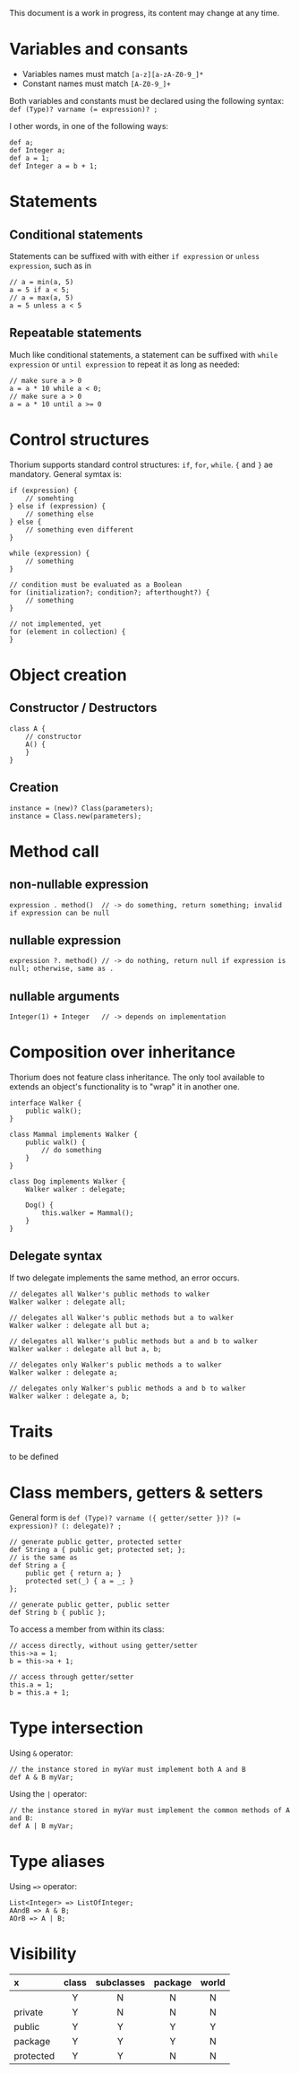 This document is a work in progress, its content may change at any time.

# Variables and consants
 * Variables names must match ```[a-z][a-zA-Z0-9_]*```
 * Constant names must match ```[A-Z0-9_]+```

Both variables and constants must be declared using the following syntax: ```def (Type)? varname (= expression)? ;```

I other words, in one of the following ways:

    def a;
    def Integer a;
    def a = 1;
    def Integer a = b + 1;

# Statements
## Conditional statements
Statements can be suffixed with with either ```if expression``` or ```unless expression```, such as in

    // a = min(a, 5)
    a = 5 if a < 5;
    // a = max(a, 5)
    a = 5 unless a < 5

## Repeatable statements
Much like conditional statements, a statement can be suffixed with ```while expression``` or ```until expression``` to repeat it as long as needed:

    // make sure a > 0
    a = a * 10 while a < 0;
    // make sure a > 0
    a = a * 10 until a >= 0

# Control structures
Thorium supports standard control structures: ```if```, ```for```, ```while```. ```{``` and ```}``` ae mandatory. General symtax is:

    if (expression) {
        // somehting
    } else if (expression) {
        // something else
    } else {
        // something even different
    }
    
    while (expression) {
        // something
    }
    
    // condition must be evaluated as a Boolean
    for (initialization?; condition?; afterthought?) {
        // something
    }
    
    // not implemented, yet
    for (element in collection) {
    }


# Object creation
## Constructor / Destructors
    class A {
        // constructor
        A() {
        }
    }

## Creation
    instance = (new)? Class(parameters);
    instance = Class.new(parameters);


# Method call
## non-nullable expression
    expression . method()  // -> do something, return something; invalid if expression can be null

## nullable expression
    expression ?. method() // -> do nothing, return null if expression is null; otherwise, same as . 

## nullable arguments
    Integer(1) + Integer   // -> depends on implementation

# Composition over inheritance
Thorium does not feature class inheritance. The only tool available to extends an object's functionality is to "wrap" it
in another one.

    interface Walker {
        public walk();
    }
    
    class Mammal implements Walker {
        public walk() {
            // do something
        }
    }
    
    class Dog implements Walker {
        Walker walker : delegate;
        
        Dog() {
            this.walker = Mammal();
        }
    }

## Delegate syntax
If two delegate implements the same method, an error occurs.

    // delegates all Walker's public methods to walker
    Walker walker : delegate all;
    
    // delegates all Walker's public methods but a to walker
    Walker walker : delegate all but a;
    
    // delegates all Walker's public methods but a and b to walker
    Walker walker : delegate all but a, b;
    
    // delegates only Walker's public methods a to walker
    Walker walker : delegate a;
    
    // delegates only Walker's public methods a and b to walker
    Walker walker : delegate a, b;

# Traits
to be defined

# Class members, getters & setters
General form is ```def (Type)? varname ({ getter/setter })? (= expression)? (: delegate)? ;```

    // generate public getter, protected setter
    def String a { public get; protected set; };
    // is the same as
    def String a {
        public get { return a; }
        protected set(_) { a = _; }
    };
    
    // generate public getter, public setter
    def String b { public };

To access a member from within its class:

    // access directly, without using getter/setter
    this->a = 1;
    b = this->a + 1;
    
    // access through getter/setter
    this.a = 1;
    b = this.a + 1;

# Type intersection
Using ```&``` operator:

    // the instance stored in myVar must implement both A and B
    def A & B myVar;

Using the ```|``` operator:

    // the instance stored in myVar must implement the common methods of A and B:
    def A | B myVar;

# Type aliases
Using ```=>``` operator:

    List<Integer> => ListOfInteger;
    AAndB => A & B;
    AOrB => A | B;

# Visibility

x         | class | subclasses | package | world 
:-------- | :---: | :--------: | :-----: | :---: 
          | Y     | N          | N       | N     
private   | Y     | N          | N       | N     
public    | Y     | Y          | Y       | Y     
package   | Y     | Y          | Y       | N     
protected | Y     | Y          | N       | N     

